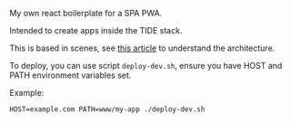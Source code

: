 My own react boilerplate for a SPA PWA.

Intended to create apps inside the TIDE stack.

This is based in scenes, see [this article](https://medium.com/@alexmngn/how-to-better-organize-your-react-applications-2fd3ea1920f1) to understand the architecture.

To deploy, you can use script `deploy-dev.sh`,
ensure you have HOST and PATH environment variables set.

Example:

    HOST=example.com PATH=www/my-app ./deploy-dev.sh
